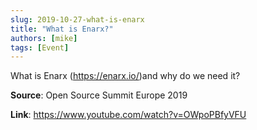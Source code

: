 ```yaml
---
slug: 2019-10-27-what-is-enarx
title: "What is Enarx?"
authors: [mike]
tags: [Event]
---
```

What is Enarx (https://enarx.io/)and why do we need it?

**Source**: Open Source Summit Europe 2019

**Link**: https://www.youtube.com/watch?v=OWpoPBfyVFU